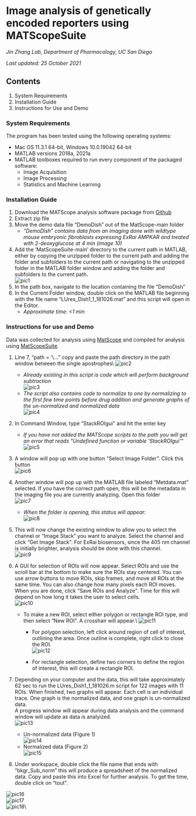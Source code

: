 
# Image analysis of genetically encoded reporters using MATScopeSuite

*Jin Zhang Lab, Department of Pharmacology, UC San Diego*

*Last updated: 25 October 2021*
 
## Contents
1.	System Requirements
2.	Installation Guide
3.	Instructions for Use and Demo

### System Requirements
The program has been tested using the following operating systems:
- Mac OS 11.3.1 64-bit, Windows 10.0.19042 64-bit
- MATLAB versions 2018a, 2021a
- MATLAB toolboxes required to run every component of the packaged software:
  - Image Acquisition
  - Image Processing
  - Statistics and Machine Learning
### Installation Guide
1.	Download the MATScope analysis software package from [Github](https://github.com/jinzhanglab-ucsd/MatScopeSuite)
2.	Extract zip file
3.	Move the demo data file “DemoDish” out of the MatScope-main folder
    - *“DemoDish” contains data from an imaging done with wildtype mouse embryonic fibroblasts expressing ExRai AMPKAR and treated with 2-deoxyglucose at 4 min (image 10)*
4.	Add the ‘MatScopeSuite-main’ directory to the current path in MATLAB, either by copying the unzipped folder to the current path and adding the folder and subfolders to the current path or navigating to the unzipped folder in the MATLAB folder window and adding the folder and subfolders to the current path.\
![pic1](./screenshot/Picture1.png)
5.	In the path box, navigate to the location containing the file “DemoDish”
6.	In the Current Folder window, double click on the MATLAB file beginning with the file name “LUres_Dish1_1_181026.mat” and this script will open in the Editor.
    - *Approximate time: <1 min*
### Instructions for use and Demo
Data was collected for analysis using [MatScope](https://github.com/buffavaholic/MATscope/wiki/Setup) and compiled for analysis using [MatScopeSuite](https://github.com/jinzhanglab-ucsd/MatScopeSuite).
1.	Line 7, “path = ‘\…” copy and paste the path directory in the path window between the single apostrophes\ 
![pic2](./screenshot/Picture2.png)
    - *Already existing in this script is code which will perform background subtraction*\
 ![pic3](./screenshot/Picture3.png)
    - *The script also contains code to normalize to one by normalizing to the first few time points before drug addition and generate graphs of the un-normalized and normalized data*\
 ![pic4](./screenshot/Picture4.png)
2.	In Command Window, type “StackROIgui" and hit the enter key
    - *If you have not added the MATScope scripts to the path you will get an error that reads “Undefined function or variable ’StackROIgui'”*\
 ![pic5](./screenshot/Picture5.png)
3.	A window will pop up with one button “Select Image Folder”. Click this button\
 ![pic6](./screenshot/Picture6.png)
4.	Another window will pop up with the MATLAB file labeled “Metdata.mat” selected. If you have the correct path open, this will be the metadata in the imaging file you are currently analyzing. Open this folder\
 ![pic7](./screenshot/Picture7.png)
    - *When the folder is opening, this status will appear:*\
 ![pic8](./screenshot/Picture8.png)
 
5.	This will now change the existing window to allow you to select the channel or “Image Stack” you want to analyze. Select the channel and click “Get Image Stack". For ExRai biosensors, since the 405 nm channel is initially brighter, analysis should be done with this channel.\
 ![pic9](./screenshot/Picture9.png)
6.	A GUI for selection of ROIs will now appear. Select ROIs and use the scroll bar at the bottom to make sure the ROIs stay centered. You can use arrow buttons to move ROIs, skip frames, and move all ROIs at the same time. You can also change how many pixels each ROI moves. When you are done, click “Save ROIs and Analyze". Time for this will depend on how long it takes the user to select cells.\
 ![pic10](./screenshot/Picture10.png)
    - To make a new ROI, select either polygon or rectangle ROI type, and then select “New ROI”. A crosshair will appear.\ 
![pic11](./screenshot/Picture11.png)

      - For polygon selection, left click around region of cell of interest, outlining the area. Once outline is complete, right click to close the ROI.\
![pic12](./screenshot/Picture12.png)

      - For rectangle selection, define two corners to define the region of interest, this will create a rectangle ROI.
7.	Depending on your computer and the data, this will take approximately 62 sec to run the LUres_Dish1_1_181026.m script for 122 images with 11 ROIs. When finished, two graphs will appear. Each cell is an individual trace. One graph is the normalized data, and one graph is un-normalized data.  
A progress window will appear during data analysis and the command window will update as data is analyized.\
![pic13](./screenshot/Picture13.png)
 
    - Un-normalized data (Figure 1)\
 ![pic14](./screenshot/Picture14.png)
    - Normalized data (Figure 2)\
 ![pic15](./screenshot/Picture15.png)
8.	Under workspace, double click the file name that ends with “bkgr_Sub_norm” this will produce a spreadsheet of the normalized data. Copy and paste this into Excel for further analysis. To get the time, double click on “tout".

![pic16](./screenshot/Picture16.png)\
![pic17](./screenshot/Picture17.png)\
![pic18](./screenshot/Picture18.png)\
 

  


